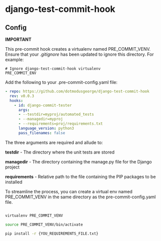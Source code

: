 # django-test-commit-hook

## Config

**IMPORTANT**

This pre-commit hook creates a virtualenv named PRE_COMMIT_VENV. Ensure that your *.gitignore* has been updated to ignore this directory. For example:

```
# Ignore django-test-commit-hook virtualenv
PRE_COMMIT_ENV
```

Add the following to your .pre-commit-config.yaml file:

```yaml
- repo: https://github.com/dotmodusgeorge/django-test-commit-hook
  rev: v0.0.3
  hooks:
    - id: django-commit-tester
      args:
      - --testdir=myproj/automated_tests
      - --managedir=myproj
      - --requirements=proj/requirements.txt
      language_version: python3
      pass_filenames: false
```

The three arguments are required and allude to:

**testdir** - The directory where the unit tests are stored

**managedir** - The directory containing the manage.py file for the Django project

**requirements** - Relative path to the file containing the PIP packages to be installed

To streamline the process, you can create a virtual env named PRE_COMMIT_VENV in the same directory as the pre-commit-config.yaml file. 

```bash

virtualenv PRE_COMMIT_VENV

source PRE_COMMIT_VENV/bin/activate

pip install -r {YOU_REQUIREMENTS_FILE.txt}

```
